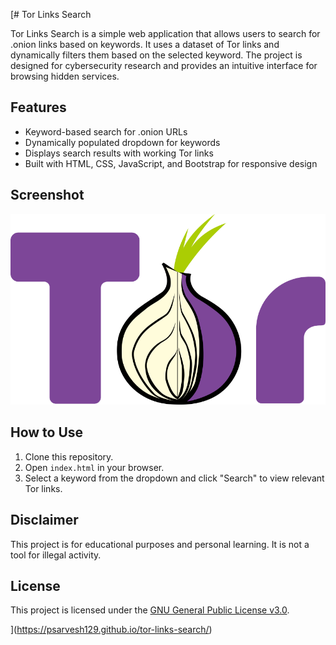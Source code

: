 [# Tor Links Search

Tor Links Search is a simple web application that allows users to search for .onion links based on keywords. It uses a dataset of Tor links and dynamically filters them based on the selected keyword. The project is designed for cybersecurity research and provides an intuitive interface for browsing hidden services.

## Features
- Keyword-based search for .onion URLs
- Dynamically populated dropdown for keywords
- Displays search results with working Tor links
- Built with HTML, CSS, JavaScript, and Bootstrap for responsive design

## Screenshot
![Tor Links Search](pngegg.png)

## How to Use
1. Clone this repository.
2. Open `index.html` in your browser.
3. Select a keyword from the dropdown and click "Search" to view relevant Tor links.

## Disclaimer
This project is for educational purposes and personal learning. It is not a tool for illegal activity.

## License
This project is licensed under the [GNU General Public License v3.0](LICENSE).

](https://psarvesh129.github.io/tor-links-search/)
